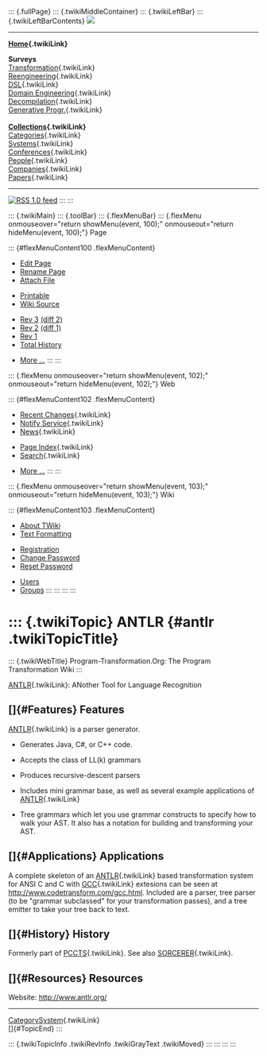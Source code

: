 ::: {.fullPage}
::: {.twikiMiddleContainer}
::: {.twikiLeftBar}
::: {.twikiLeftBarContents}
![](../pub/transformation.gif)

------------------------------------------------------------------------

**[Home](WebHome){.twikiLink}**

**Surveys**\
[Transformation](ProgramTransformation){.twikiLink}\
[Reengineering](ReengineeringWiki){.twikiLink}\
[DSL](DomainSpecificLanguages){.twikiLink}\
[Domain Engineering](DomainEngineering){.twikiLink}\
[Decompilation](DeCompilation){.twikiLink}\
[Generative Progr.](GenerativeProgrammingWiki){.twikiLink}\
\
**[Collections](CategoryCollection){.twikiLink}**\
[Categories](CategoryCategory){.twikiLink}\
[Systems](TransformationSystems){.twikiLink}\
[Conferences](TransformationConferences){.twikiLink}\
[People](TransformationPeople){.twikiLink}\
[Companies](TransformationCompanies){.twikiLink}\
[Papers](CategoryPaper){.twikiLink}

------------------------------------------------------------------------

[![](../pub/rss.gif "RSS 1.0 feed")](WebRss@skin=rss)
:::
:::

::: {.twikiMain}
::: {.toolBar}
::: {.flexMenuBar}
::: {.flexMenu onmouseover="return showMenu(event, 100);" onmouseout="return hideMenu(event, 100);"}
Page

::: {#flexMenuContent100 .flexMenuContent}
-   [Edit
    Page](http://www.program-transformation.org/edit/Transform/ANTLR?t=1536826314)
-   [Rename
    Page](http://www.program-transformation.org/rename/Transform/ANTLR)
-   [Attach
    File](http://www.program-transformation.org/attach/Transform/ANTLR)

<!-- -->

-   [Printable](http://www.program-transformation.org/view/Transform/ANTLR?skin=print.pattern)
-   [Wiki
    Source](http://www.program-transformation.org/view/Transform/ANTLR?skin=text&raw=on&contenttype=text/plain)

<!-- -->

-   [Rev
    3](http://www.program-transformation.org/view/Transform/ANTLR?rev=1.3)
    [(diff 2)](http://www.program-transformation.org/rdiff/Transform/ANTLR?rev1=1.3&rev2=1.2)
-   [Rev
    2](http://www.program-transformation.org/view/Transform/ANTLR?rev=1.2)
    [(diff 1)](http://www.program-transformation.org/rdiff/Transform/ANTLR?rev1=1.2&rev2=1.1)
-   [Rev
    1](http://www.program-transformation.org/view/Transform/ANTLR?rev=1.1)
-   [Total
    History](http://www.program-transformation.org/rdiff/Transform/ANTLR)

<!-- -->

-   [More
    \...](http://www.program-transformation.org/oops/Transform/ANTLR?template=oopsmore&param1=1.3&param2=1.3)
:::
:::

::: {.flexMenu onmouseover="return showMenu(event, 102);" onmouseout="return hideMenu(event, 102);"}
Web

::: {#flexMenuContent102 .flexMenuContent}
-   [Recent Changes](WebChanges){.twikiLink}
-   [Notify Service](WebNotify){.twikiLink}
-   [News](WebNews){.twikiLink}

<!-- -->

-   [Page Index](WebIndex){.twikiLink}
-   [Search](WebSearch){.twikiLink}

<!-- -->

-   [More
    \...](http://www.program-transformation.org/oops/Transform/ANTLR?template=oopsmore&param1=1.3&param2=1.3)
:::
:::

::: {.flexMenu onmouseover="return showMenu(event, 103);" onmouseout="return hideMenu(event, 103);"}
Wiki

::: {#flexMenuContent103 .flexMenuContent}
-   [About
    TWiki](http://www.program-transformation.org/view/TWiki/WebHome)
-   [Text
    Formatting](http://www.program-transformation.org/view/TWiki/TextFormattingRules)

<!-- -->

-   [Registration](http://www.program-transformation.org/view/TWiki/TWikiRegistration)
-   [Change
    Password](http://www.program-transformation.org/view/TWiki/ChangePassword)
-   [Reset
    Password](http://www.program-transformation.org/view/TWiki/ResetPassword)

<!-- -->

-   [Users](http://www.program-transformation.org/view/Main/TWikiUsers)
-   [Groups](http://www.program-transformation.org/view/Main/TWikiGroups)
:::
:::
:::
:::

::: {.twikiTopic}
ANTLR {#antlr .twikiTopicTitle}
=====

::: {.twikiWebTitle}
Program-Transformation.Org: The Program Transformation Wiki
:::

[ANTLR](ANTLR){.twikiLink}: ANother Tool for Language Recognition

[]{#Features} Features
----------------------

[ANTLR](ANTLR){.twikiLink} is a parser generator.

-   Generates Java, C\#, or C++ code.

<!-- -->

-   Accepts the class of LL(k) grammars

<!-- -->

-   Produces recursive-descent parsers

<!-- -->

-   Includes mini grammar base, as well as several example applications
    of [ANTLR](ANTLR){.twikiLink}

<!-- -->

-   Tree grammars which let you use grammar constructs to specify how to
    walk your AST. It also has a notation for building and transforming
    your AST.

[]{#Applications} Applications
------------------------------

A complete skeleton of an [ANTLR](ANTLR){.twikiLink} based
transformation system for ANSI C and C with [GCC](GCC){.twikiLink}
extesions can be seen at <http://www.codetransform.com/gcc.html>.
Included are a parser, tree parser (to be \"grammar subclassed\" for
your transformation passes), and a tree emitter to take your tree back
to text.

[]{#History} History
--------------------

Formerly part of [PCCTS](PCCTS){.twikiLink}. See also
[SORCERER](SORCERER){.twikiLink}.

[]{#Resources} Resources
------------------------

Website: <http://www.antlr.org/>

------------------------------------------------------------------------

[CategorySystem](CategorySystem){.twikiLink}\
[]{#TopicEnd}
:::

::: {.twikiTopicInfo .twikiRevInfo .twikiGrayText .twikiMoved}
:::
:::
:::
:::

